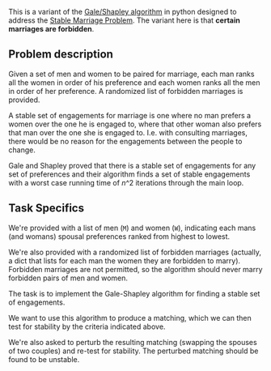 This is a variant of the [Gale/Shapley algorithm](https://gist.github.com/joyrexus/9967709) in python designed to address the [Stable Marriage Problem](http://en.wikipedia.org/wiki/Stable_marriage_problem).  The variant here is that **certain marriages are forbidden**.


## Problem description

Given a set of men and women to be paired for marriage, each man ranks all the women in order of his preference and each women ranks all the men in order of her preference.  A randomized list of forbidden marriages is provided.

A stable set of engagements for marriage is one where no man prefers a women over the one he is engaged to, where that other woman also prefers that man over the one she is engaged to. I.e. with consulting marriages, there would be no reason for the engagements between the people to change.

Gale and Shapley proved that there is a stable set of engagements for any set of preferences and their algorithm finds a set of stable engagements with a worst case running time of *n*^2 iterations through the main loop.


## Task Specifics

We're provided with a list of men (`M`) and women (`W`), indicating each mans (and womans) spousal preferences ranked from highest to lowest.  

We're also provided with a randomized list of forbidden marriages (actually, a dict that lists for each man the women they are forbidden to marry).  Forbidden marriages are not permitted, so the algorithm should never marry forbidden pairs of men and women.

The task is to implement the Gale-Shapley algorithm for finding a stable set of engagements.

We want to use this algorithm to produce a matching, which we can then test for
stability by the criteria indicated above.

We're also asked to perturb the resulting matching (swapping the spouses of two
couples) and re-test for stability.  The perturbed matching should be found to
be unstable.
